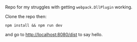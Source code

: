 Repo for my struggles with getting `webpack.DllPlugin` working.

Clone the repo then:

```
npm install && npm run dev
```

and go to [http://localhost:8080/dist](http://localhost:8080/dist) to say hello.